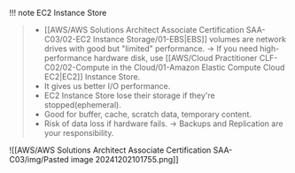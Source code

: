 
!!! note EC2 Instance Store
> - [[AWS/AWS Solutions Architect Associate Certification SAA-C03/02-EC2 Instance Storage/01-EBS|EBS]] volumes are network drives with good but "limited" performance. -> If you need high-performance hardware disk, use [[AWS/Cloud Practitioner CLF-C02/02-Compute in the Cloud/01-Amazon Elastic Compute Cloud EC2|EC2]] Instance Store.
> - It gives us better I/O performance.
> - EC2 Instance Store lose their storage if they're stopped(ephemeral).
> - Good for buffer, cache, scratch data, temporary content.
> - Risk of data loss if hardware fails. -> Backups and Replication are your responsibility.

![[AWS/AWS Solutions Architect Associate Certification SAA-C03/img/Pasted image 20241202101755.png]]